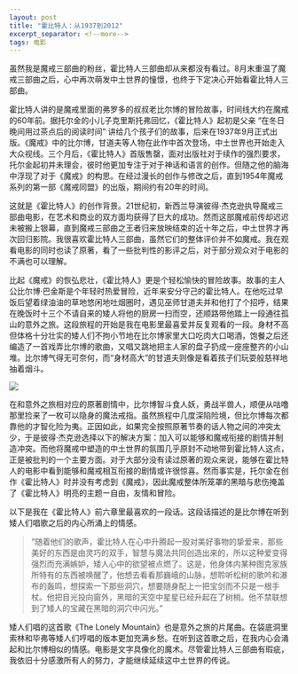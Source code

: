 ```yaml
---
layout: post
title: "霍比特人：从1937到2012"
excerpt_separator: <!--more-->
tags: 电影
---
```

虽然我是魔戒三部曲的粉丝，霍比特人三部曲却从来都没有看过。8月末重温了魔戒三部曲之后，心中再次萌发中土世界的憧憬，也终于下定决心开始看霍比特人三部曲。  

<!--more-->

霍比特人讲的是魔戒里面的弗罗多的叔叔老比尔博的冒险故事，时间线大约在魔戒的60年前。据托尔金的小儿子克里斯托弗回忆，《霍比特人》起初是父亲 “在冬日晚间用过茶点后的阅读时间” 讲给几个孩子们的故事，后来在1937年9月正式出版。《魔戒》中的比尔博，甘道夫等人物在此作中首次登场，中土世界也开始走入大众视线。三个月后，《霍比特人》首版售罄，面对出版社对于续作的强烈要求，托尔金起初并未理会，彼时他更加专注于对于神话和语言的创作。但随之他的脑海中浮现了对于《魔戒》的构思。在经过漫长的创作与修改之后，直到1954年魔戒系列的第一部《魔戒同盟》的出版，期间约有20年的时间。  

这就是《霍比特人》的创作背景。21世纪初，新西兰导演彼得·杰克逊执导魔戒三部曲电影，在艺术和商业的双方面均获得了巨大的成功。然而这部魔戒前传却迟迟未被搬上银幕，直到魔戒三部曲之王者归来放映结束的近十年之后，中土世界才再次回归影院。我很喜欢霍比特人三部曲，虽然它们的整体评价并不如魔戒。我在观看电影的同时也读了原著，看了一些批判性的影评之后，对于部分观众对于电影的不满也可以理解。  

比起《魔戒》的恢弘悲壮，《霍比特人》更是个轻松愉快的冒险故事。故事的主人公比尔博·巴金斯是个年轻时热爱冒险，近年来安分守己的霍比特人。在他吃过早饭后望着绿油油的草地悠闲地吐烟圈时，遇见巫师甘道夫并和他打了个招呼，结果在晚饭时十三个不请自来的矮人将他的厨房一扫而空，还顺路带他踏上一段通往孤山的意外之旅。这段旅程的开始是我在电影里最喜爱并反复观看的一段。身材不高但体格十分壮实的矮人们不拘小节地在比尔博家里大口吃肉大口喝酒，饱餐之后还编造了一首戏弄比尔博的歌曲，又唱又跳地把主人家的盘子扔成一座座整齐的小山堆。比尔博气得无可奈何，而“身材高大”的甘道夫则像是看着孩子们玩耍般慈祥地抽着烟斗。

<a href="https://lh3.googleusercontent.com/FXVRRxEpEbAfEzdBMVEzHSJ1XBaUT1lRFYcwCZWTj8HETDqN-_ojnGziTuSnrdvJiTW_ojaD7R3uCtPBIa-M5bkd61325sbljjTq7c9zjf1poRiB9QiWUEagEcdMjgMiZA-3M_ZGE_8=w2400?source=screenshot.guru"> <img src="https://lh3.googleusercontent.com/FXVRRxEpEbAfEzdBMVEzHSJ1XBaUT1lRFYcwCZWTj8HETDqN-_ojnGziTuSnrdvJiTW_ojaD7R3uCtPBIa-M5bkd61325sbljjTq7c9zjf1poRiB9QiWUEagEcdMjgMiZA-3M_ZGE_8=w600-h315-p-k" /> </a>

在和意外之旅相对应的原著剧情中，比尔博智斗食人妖，勇战半兽人，顺便从咕噜那里捡来了一枚可以隐身的魔法戒指。虽然旅程中几度深陷险境，但比尔博每次都靠他的才智化险为夷。正因如此，如果完全按照原著节奏的话人物之间的冲突太少，于是彼得·杰克逊选择以下的解决方案：加入可以能够和魔戒衔接的剧情并制造冲突。而他将魔戒中塑造的中土世界的氛围几乎原封不动地带到霍比特人这点，正是被批判的一个主要方面。对于大部分没有读过原著的观众来说，能够在霍比特人的电影中看到能够和魔戒相互衔接的剧情或许很惊喜。然而事实是，托尔金在创作《霍比特人》时并没有考虑到《魔戒》，因此魔戒整体所笼罩的黑暗与悲伤掩盖了《霍比特人》明亮的主题ー自由，友情和冒险。  


以下是我在《霍比特人》前六章里最喜欢的一段话。这段话描述的是比尔博在听到矮人们唱歌之后的内心所涌上的情感。
> ”随着他们的歌声，霍比特人在心中升腾起一股对美好事物的挚爱来，那些美好的东西是由灵巧的双手，智慧与魔法共同创造出来的，所以这种爱变得强烈而充满嫉妒，矮人心中的欲望被点燃了。这是，他身体内某种图克家族所特有的东西被唤醒了，他想去看看那巍峨的山脉，想聆听松树的歌吟和瀑布的轰鸣，想探索一下那些洞穴，想要随身配上一把宝剑而不只是一根手杖。他把目光投向窗外，黑暗的天空中星星已经升起在了树梢。他不禁联想到了矮人的宝藏在黑暗的洞穴中闪光。”

矮人们唱的这首歌《The Lonely Mountain》也是意外之旅的片尾曲。在袋底洞里索林和毕弗等矮人们哼唱的版本更加充满乡愁。在听到这首歌之后，在我内心会涌起和比尔博相似的情感。电影是文字具像化的魔术。尽管霍比特人三部曲有瑕疵，我依旧十分感激所有人的努力，才能继续延续这中土世界的传说。
